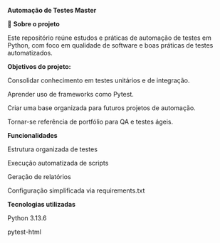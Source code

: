 **Automação de Testes Master**


📌 **Sobre o projeto**

Este repositório reúne estudos e práticas de automação de testes em Python, com foco em qualidade de software e boas práticas de testes automatizados.

**Objetivos do projeto:**

Consolidar conhecimento em testes unitários e de integração.

Aprender uso de frameworks como Pytest.

Criar uma base organizada para futuros projetos de automação.

Tornar-se referência de portfólio para QA e testes ágeis.

**Funcionalidades**

Estrutura organizada de testes

Execução automatizada de scripts

Geração de relatórios

Configuração simplificada via requirements.txt

 **Tecnologias utilizadas**

Python 3.13.6

pytest-html 



